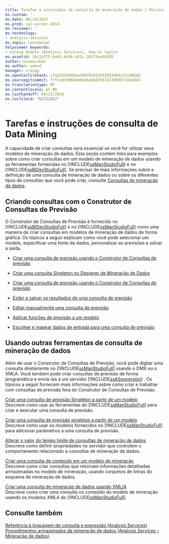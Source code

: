 ```yaml
---
title: Tarefas e instruções de consulta de mineração de dados | Microsoft Docs
ms.custom: ''
ms.date: 06/14/2017
ms.prod: sql-server-2014
ms.reviewer: ''
ms.technology:
- analysis-services
ms.topic: conceptual
helpviewer_keywords:
- mining models [Analysis Services], how-to topics
ms.assetid: 1bc2a775-6e62-4c66-a53c-201f2ea66295
author: minewiskan
ms.author: owend
manager: craigg
ms.openlocfilehash: cfa2d33d949aad49701e5294329349dc231965db
ms.sourcegitcommit: f7fced330b64d6616aeb8766747295807c92dd41
ms.translationtype: MT
ms.contentlocale: pt-BR
ms.lasthandoff: 04/23/2019
ms.locfileid: "62722822"
---
```

# <a name="data-mining-query-tasks-and-how-tos"></a>Tarefas e instruções de consulta de Data Mining
  A capacidade de criar consultas será essencial se você for utilizar seus modelos de mineração de dados. Esta seção contém links para exemplos sobre como criar consultas em um modelo de mineração de dados usando as ferramentas fornecidas no [!INCLUDE[ssManStudioFull](../../includes/ssmanstudiofull-md.md)] e no [!INCLUDE[ssBIDevStudioFull](../../includes/ssbidevstudiofull-md.md)]. Se precisar de mais informações sobre a definição de uma consulta de mineração de dados ou sobre os diferentes tipos de consultas que você pode criar, consulte [Consultas de mineração de dados](data-mining-queries.md).  
  
## <a name="creating-queries-with-prediction-query-builder"></a>Criando consultas com o Construtor de Consultas de Previsão  
 O Construtor de Consultas de Previsão é fornecido no [!INCLUDE[ssBIDevStudioFull](../../includes/ssbidevstudiofull-md.md)] e no [!INCLUDE[ssManStudioFull](../../includes/ssmanstudiofull-md.md)] como uma maneira de criar consultas em modelos de mineração de dados de forma gráfica. Os tópicos a seguir explicam como você pode selecionar um modelo, especificar uma fonte de dados, personalizar as previsões e salvar a saída.  
  
-   [Criar uma consulta de previsão usando o Construtor de Consultas de previsão](create-a-prediction-query-using-the-prediction-query-builder.md)  
  
-   [Criar uma consulta Singleton no Designer de Mineração de Dados](create-a-singleton-query-in-the-data-mining-designer.md)  
  
-   [Criar uma consulta de previsão usando o Construtor de Consultas de previsão](create-a-prediction-query-using-the-prediction-query-builder.md)  
  
-   [Exibir e salvar os resultados de uma consulta de previsão](view-and-save-the-results-of-a-prediction-query.md)  
  
-   [Editar manualmente uma consulta de previsão](manually-edit-a-prediction-query.md)  
  
-   [Aplicar funções de previsão a um modelo](apply-prediction-functions-to-a-model.md)  
  
-   [Escolher e mapear dados de entrada para uma consulta de previsão](choose-and-map-input-data-for-a-prediction-query.md)  
  
## <a name="using-other-data-mining-query-tools"></a>Usando outras ferramentas de consulta de mineração de dados  
 Além de usar o Construtor de Consultas de Previsão, você pode digitar uma consulta diretamente no [!INCLUDE[ssManStudioFull](../../includes/ssmanstudiofull-md.md)] usando o DMX ou o XMLA. Você também pode criar consultas de previsão de forma programática e enviá-las a um servidor [!INCLUDE[ssASnoversion](../../includes/ssasnoversion-md.md)] . Os tópicos a seguir fornecem mais informações sobre como criar e trabalhar com consultas de previsão fora do Construtor de Consultas de Previsão.  
  
 [Criar uma consulta de previsão Singleton a partir de um modelo](create-a-singleton-prediction-query-from-a-template.md)  
 Descreve como usar as ferramentas do [!INCLUDE[ssManStudioFull](../../includes/ssmanstudiofull-md.md)] para criar e executar uma consulta de previsão.  
  
 [Criar uma consulta de previsão singleton a partir de um modelo](create-a-singleton-prediction-query-from-a-template.md)  
 Descreve como usar os modelos fornecidos no [!INCLUDE[ssManStudioFull](../../includes/ssmanstudiofull-md.md)] para adicionar parâmetros a uma consulta de previsão.  
  
 [Alterar o valor do tempo limite de consultas de mineração de dados](change-the-time-out-value-for-data-mining-queries.md)  
 Descreve como definir propriedades no servidor que controlem o comportamento relacionado a consultas de mineração de dados.  
  
 [Criar uma consulta de conteúdo em um modelo de mineração](create-a-content-query-on-a-mining-model.md)  
 Descreve como criar consultas que retornam informações detalhadas armazenadas no modelo de mineração, usando conjuntos de linhas do esquema de mineração de dados.  
  
 [Criar uma consulta de mineração de dados usando XML/A](create-a-data-mining-query-by-using-xmla.md)  
 Descreve como criar uma consulta no conteúdo do modelo de mineração usando os modelos XMLA do [!INCLUDE[ssManStudioFull](../../includes/ssmanstudiofull-md.md)].  
  
## <a name="see-also"></a>Consulte também  
 [Referência à linguagem de consulta e expressão &#40;Analysis Services&#41;](https://msdn.microsoft.com/library/gg492188(SQL.130).aspx)   
 [Procedimentos armazenados da mineração de dados &#40;Analysis Services – Mineração de dados&#41;](/sql/analysis-services/data-mining/data-mining-stored-procedures-analysis-services-data-mining)  
  
  
